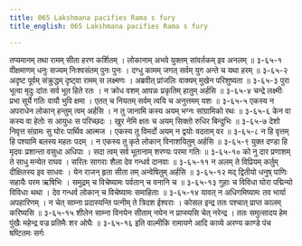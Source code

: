```yaml
---
title: 065 Lakshmana pacifies Rama s fury
title_english: 065 Lakshmana pacifies Rama s fury

---
```

<div class="audioEmbed"  caption="श्रीराम-हरिसीताराममूर्ति-घनपाठिभ्यां वचनम्" src="https://archive.org/download/Ramayana-recitation-Sriram-harisItArAmamUrti-Ghanapaati-v2/Kanda_3/Kanda_3_ARK-065-Lakshmana_Krodho_Upashamanam.mp3"></div>
तप्यमानम् तथा रामम् सीता हरण कर्शितम् ।  
लोकानाम् अभवे युक्तम् सांवर्तकम् इव अनलम् ॥ ३-६५-१  
वीक्षमाणम् धनुः सज्यम् निःश्वसंतम् पुनः पुनः ।  
दग्धु कामम् जगत् सर्वम् युग अन्ते च यथा हरम् ॥ ३-६५-२  
अदृष्ट पूर्वम् संक्रुद्धम् दृष्ट्वा रामम् स लक्ष्मणः ।  
अब्रवीत् प्रांजलिः वाक्यम् मुखेन परिशुष्यता ॥ ३-६५-३  
पुरा भूत्वा मृदुः दांतः सर्व भूत हिते रतः ।  
न क्रोध वशम् आपन्नः प्रकृतिम् हातुम् अर्हसि ॥ ३-६५-४  
चन्द्रे लक्ष्मीः प्रभा सूर्ये गतिः वायौ भुवि क्षमा ।  
एतत् च नियतम् सर्वम् त्वयि च अनुत्तमम् यशः ॥ ३-६५-५  
एकस्य न अपराधेन लोकान् हन्तुम् त्वम् अर्हसि ।  
न तु जानामि कस्य अयम् भग्नः सांग्रामिको रथः ॥ ३-६५-६  
केन वा कस्य वा हेतोः स आयुधः स परिच्छदः ।  
खुर नेमि क्षतः च अयम् सिक्तो रुधिर बिन्दुभिः ॥ ३-६५-७  
देशो निवृत्त संग्रामः सु घोरः पार्थिव आत्मज ।  
एकस्य तु विमर्दो अयम् न द्वयोः वदताम् वर ॥ ३-६५-८  
न हि वृत्तम् हि पश्यामि बलस्य महतः पदम् ।  
न एकस्य तु कृते लोकान् विनाशयितुम् अर्हसि ॥ ३-६५-९  
युक्त दण्डा हि मृदवः प्रशान्ता वसुधा अधिपाः ।  
सदा त्वम् सर्व भूतानाम् शरण्यः परमा गतिः ॥ ३-६५-१०  
को नु दार प्रणाशम् ते साधु मन्येत राघव ।  
सरितः सागराः शैला देव गन्धर्व दानवाः ॥ ३-६५-११  
न अलम् ते विप्रियम् कर्तुम् दीक्षितस्य इव साधवः ।  
येन राजन् हृता सीता तम् अन्वेषितुम् अर्हसि ॥ ३-६५-१२  
मद् द्वितीयो धनुष् पाणिः सहायैः परम ऋषिभिः ।  
समुद्रम् च विचेष्यामः पर्वतान् च वनानि च ॥ ३-६५-१३  
गुहाः च विविधा घोरा पद्मिन्यो विविधाः थथा ।  
देव गन्धर्व लोकान् च विचेष्यामः समाहिताः ॥ ३-६५-१४  
यावत् न अधिगमिष्यामः तव भार्या अपहारिणम् ।  
न चेत् साम्ना प्रदास्यन्ति पत्नीम् ते त्रिदश ईश्वराः ।  
कोसल इन्द्र ततः पश्चात् प्राप्त कालम् करिष्यसि ॥ ३-६५-१५  
शीलेन साम्ना विनयेन सीताम्  
नयेन न प्राप्स्यसि चेत् नरेन्द्र ।  
ततः समुत्सादय हेम पुंखैः  
महेन्द्र वज्र प्रतिमैः शर ओघैः ॥ ३-६५-१६  
इति वाल्मीकि रामायणे आदि काव्ये अरण्य काण्डे पंच षष्टितमः सर्गः